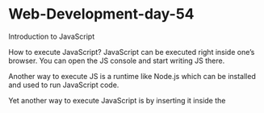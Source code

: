 # Web-Development-day-54
Introduction to JavaScript

How to execute JavaScript?
JavaScript can be executed right inside one’s browser. You can open the JS console and start writing JS there.

Another way to execute JS is a runtime like Node.js which can be installed and used to run JavaScript code.

Yet another way to execute JavaScript is by inserting it inside the <script> tag of an HTML document.

What is JavaScript?
JavaScript is a programming language that is commonly used in web development. It is a client-side language, which means that it is executed by the user's web browser rather than the web server. This allows JavaScript to interact with the user and create dynamic, interactive web pages.

JavaScript is often used in combination with HTML and CSS to create web pages that are more interactive and engaging. It can be used to create all sorts of effects, such as drop-down menus, image sliders, and pop-up windows.

Getting Started with JavaScript
To start using JavaScript, you'll need a text editor and a web browser. There are many text editors available, such as Sublime Text, Atom, and Visual Studio Code, which are all popular choices among developers.

Once you have a text editor set up, you can start writing JavaScript code. To do this, you'll need to create a new file with a .js extension and then type your code into the file. You can then save the file and open it in your web browser to see the results.

What is ECMAScript?
ECMAScript is a standard on which JavaScript is based!

It was created to ensure that different documents on JavaScript are talking about the same language.

ECMAScript Versions:
Beginning in 1997, JavaScript has evolved into many versions.

ECMAScript1 or ES1 was first released in 1997.
ECMAScript 2015 also known as ES6 was released in 2015 and a major revision to JavaScript was made.
The latest version of JavaScript will be ECMaScript2022 (ES13) in 2022.
What is JavaScript?
JavaScript is a lightweight, OOP language.
It is a scripting language for web pages.
It is used to add interactivity and dynamic effects to web pages.
".js" is the extension.
Nowadays used in server-side development.
JS Frontend Frameworks: React, Angular, Vue.
JS Backend Frameworks: Express, Node.
